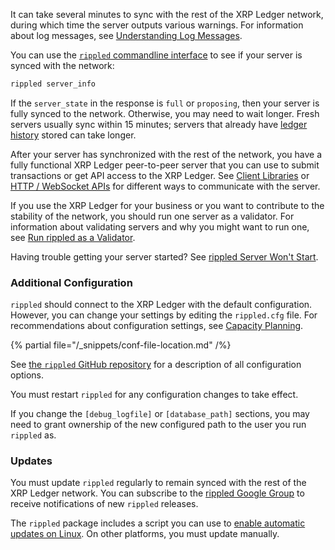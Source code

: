 It can take several minutes to sync with the rest of the XRP Ledger network, during which time the server outputs various warnings. For information about log messages, see [Understanding Log Messages](../infrastructure/troubleshooting/understanding-log-messages.md).

You can use the [`rippled` commandline interface](../tutorials/get-started/get-started-using-http-websocket-apis.md#commandline) to see if your server is synced with the network:

```sh
rippled server_info
```

If the `server_state` in the response is `full` or `proposing`, then your server is fully synced to the network. Otherwise, you may need to wait longer. Fresh servers usually sync within 15 minutes; servers that already have [ledger history](../concepts/networks-and-servers/ledger-history.md) stored can take longer.

After your server has synchronized with the rest of the network, you have a fully functional XRP Ledger peer-to-peer server that you can use to submit transactions or get API access to the XRP Ledger. See [Client Libraries](../references/client-libraries.md) or [HTTP / WebSocket APIs](../references/http-websocket-apis/index.md) for different ways to communicate with the server.

If you use the XRP Ledger for your business or you want to contribute to the stability of the network, you should run one server as a validator. For information about validating servers and why you might want to run one, see [Run rippled as a Validator](../infrastructure/configuration/server-modes/run-rippled-as-a-validator.md).

Having trouble getting your server started? See [rippled Server Won't Start](../infrastructure/troubleshooting/server-wont-start.md).

### Additional Configuration

`rippled` should connect to the XRP Ledger with the default configuration. However, you can change your settings by editing the `rippled.cfg` file. For recommendations about configuration settings, see [Capacity Planning](../infrastructure/installation/capacity-planning.md).

{% partial file="/_snippets/conf-file-location.md" /%}

See [the `rippled` GitHub repository](https://github.com/XRPLF/rippled/blob/master/cfg/rippled-example.cfg) for a description of all configuration options.

You must restart `rippled` for any configuration changes to take effect.

If you change the `[debug_logfile]` or `[database_path]` sections, you may need to grant ownership of the new configured path to the user you run `rippled` as.


### Updates

You must update `rippled` regularly to remain synced with the rest of the XRP Ledger network. You can subscribe to the [rippled Google Group](https://groups.google.com/forum/#!forum/ripple-server) to receive notifications of new `rippled` releases.

The `rippled` package includes a script you can use to [enable automatic updates on Linux](../infrastructure/installation/update-rippled-automatically-on-linux.md). On other platforms, you must update manually.
